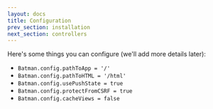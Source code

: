 ```yaml
---
layout: docs
title: Configuration
prev_section: installation
next_section: controllers
---
```


Here's some things you can configure (we'll add more details later):

- `Batman.config.pathToApp = '/'`
- `Batman.config.pathToHTML = '/html'`
- `Batman.config.usePushState = true`
- `Batman.config.protectFromCSRF = true`
- `Batman.config.cacheViews = false`
